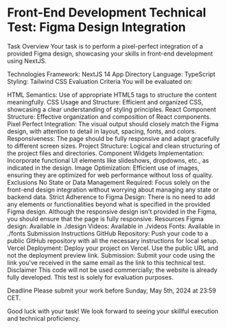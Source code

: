 # Front-End Development Technical Test: Figma Design Integration
Task Overview
Your task is to perform a pixel-perfect integration of a provided Figma design, showcasing your skills in front-end development using NextJS.

Technologies
Framework: NextJS 14 App Directory
Language: TypeScript
Styling: Tailwind CSS
Evaluation Criteria
You will be evaluated on:

HTML Semantics: Use of appropriate HTML5 tags to structure the content meaningfully.
CSS Usage and Structure: Efficient and organized CSS, showcasing a clear understanding of styling principles.
React Component Structure: Effective organization and composition of React components.
Pixel Perfect Integration: The visual output should closely match the Figma design, with attention to detail in layout, spacing, fonts, and colors.
Responsiveness: The page should be fully responsive and adapt gracefully to different screen sizes.
Project Structure: Logical and clean structuring of the project files and directories.
Component Widgets Implementation: Incorporate functional UI elements like slideshows, dropdowns, etc., as indicated in the design.
Image Optimization: Efficient use of images, ensuring they are optimized for web performance without loss of quality.
Exclusions
No State or Data Management Required: Focus solely on the front-end design integration without worrying about managing any state or backend data.
Strict Adherence to Figma Design: There is no need to add any elements or functionalities beyond what is specified in the provided Figma design. Although the responsive design isn't provided in the Figma, you should ensure that the page is fully responsive.
Resources
Figma design: Available in ./design
Videos: Available in ./videos
Fonts: Available in ./fonts
Submission Instructions
GitHub Repository: Push your code to a public GitHub repository with all the necessary instructions for local setup.
Vercel Deployment: Deploy your project on Vercel. Use the public URL and not the deployment preview link.
Submission: Submit your code using the link you've received in the same email as the link to this technical test.
Disclaimer
This code will not be used commercially; the website is already fully developed. This test is solely for evaluation purposes.

Deadline
Please submit your work before Sunday, May 5th, 2024 at 23:59 CET.

Good luck with your task! We look forward to seeing your skillful execution and technical proficiency.
